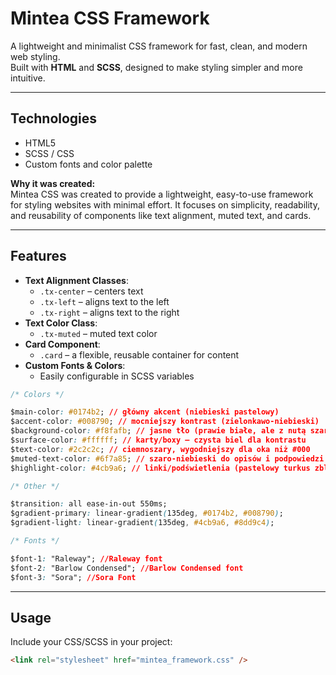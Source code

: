 # Mintea CSS Framework

A lightweight and minimalist CSS framework for fast, clean, and modern web styling.  
Built with **HTML** and **SCSS**, designed to make styling simpler and more intuitive.

---

## **Technologies**

- HTML5
- SCSS / CSS
- Custom fonts and color palette

**Why it was created:**  
Mintea CSS was created to provide a lightweight, easy-to-use framework for styling websites with minimal effort. It focuses on simplicity, readability, and reusability of components like text alignment, muted text, and cards.

---

## **Features**

- **Text Alignment Classes**:
  - `.tx-center` – centers text
  - `.tx-left` – aligns text to the left
  - `.tx-right` – aligns text to the right
- **Text Color Class**:
  - `.tx-muted` – muted text color
- **Card Component**:
  - `.card` – a flexible, reusable container for content
- **Custom Fonts & Colors**:
  - Easily configurable in SCSS variables

```css
/* Colors */

$main-color: #0174b2; // główny akcent (niebieski pastelowy)
$accent-color: #008790; // mocniejszy kontrast (zielonkawo-niebieski)
$background-color: #f8fafb; // jasne tło (prawie białe, ale z nutą szarości)
$surface-color: #ffffff; // karty/boxy – czysta biel dla kontrastu
$text-color: #2c2c2c; // ciemnoszary, wygodniejszy dla oka niż #000
$muted-text-color: #6f7a85; // szaro-niebieski do opisów i podpowiedzi
$highlight-color: #4cb9a6; // linki/podświetlenia (pastelowy turkus zbliżony do gradientu)

/* Other */

$transition: all ease-in-out 550ms;
$gradient-primary: linear-gradient(135deg, #0174b2, #008790);
$gradient-light: linear-gradient(135deg, #4cb9a6, #8dd9c4);

/* Fonts */

$font-1: "Raleway"; //Raleway font
$font-2: "Barlow Condensed"; //Barlow Condensed font
$font-3: "Sora"; //Sora Font
```

---

## **Usage**

Include your CSS/SCSS in your project:

```html
<link rel="stylesheet" href="mintea_framework.css" />
```
